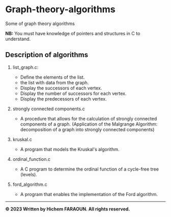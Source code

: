 # Graph-theory-algorithms

Some of graph theory algorithms

**NB:** You must have knowledge of pointers and structures in C to understand.

## Description of algorithms

  1. list_graph.c:
      * Define the elements of the list.
      * the list with data from the graph.
      * Display the successors of each vertex.
      * Display the number of successors for each vertex.
      * Display the predecessors of each vertex.
  
  2. strongly connected components.c
      * A procedure that allows for the calculation of strongly connected components of a graph. (Application of the Malgrange Algorithm: decomposition of a  graph into strongly connected components)  
  
  3. kruskal.c
      * A program that models the Kruskal's algorithm.  
  
  4. ordinal_function.c
      * A C program to determine the ordinal function of a cycle-free tree (levels).
  
  5. ford_algorithm.c
      * A program that enables the implementation of the Ford algorithm.

---

**© 2023 Written by Hichem FARAOUN. All rights reserved.**
